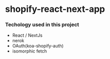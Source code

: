 # shopify-react-next-app

### Techology used in this project

- React / NextJs
- nerok 
- OAuth(koa-shopify-auth)
- isomorphic fetch